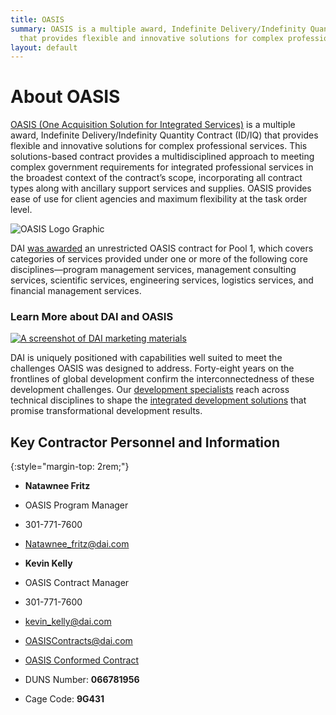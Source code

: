 ```yaml
---
title: OASIS
summary: OASIS is a multiple award, Indefinite Delivery/Indefinity Quantity Contract
  that provides flexible and innovative solutions for complex professional services.
layout: default
---
```


# About OASIS

[OASIS (One Acquisition Solution for Integrated Services)](https://www.gsa.gov/buying-selling/products-services/professional-services/buy-services/oasis-and-oasis-small-business) is a multiple award, Indefinite Delivery/Indefinity Quantity Contract (ID/IQ) that provides flexible and innovative solutions for complex professional services. This solutions-based contract provides a multidisciplined approach to meeting complex government requirements for integrated professional services in the broadest context of the contract’s scope, incorporating all contract types along with ancillary support services and supplies. OASIS provides ease of use for client agencies and maximum flexibility at the task order level.

![OASIS Logo Graphic](https://www.dai.com/uploads/OASIS%20logo.png "OASIS Logo Graphic")

DAI [was awarded](/news/dai-wins-place-on-us-governments-oasis-contract) an unrestricted OASIS contract for Pool 1, which covers categories of services provided under one or more of the following core disciplines—program management services, management consulting services, scientific services, engineering services, logistics services, and financial management services.

<aside>
<h3>Learn More about DAI and OASIS</h3>
<a href="/uploads/dai-oasis-capabilities.pdf">
  <img src="/uploads/oasis-screenshot.png" alt="A screenshot of DAI marketing materials">
</a>
<p>DAI is uniquely positioned with capabilities well suited to meet the challenges OASIS was designed to address. Forty-eight years on the frontlines of global development confirm the interconnectedness of these development challenges. Our <a href="/who-we-are/the-team">development specialists</a> reach across technical disciplines to shape the <a href="/our-work/the-solutions">integrated development solutions</a> that promise transformational development results.</p>
</aside>

## Key Contractor Personnel and Information
{:style="margin-top: 2rem;"}

* **Natawnee Fritz**
* OASIS Program Manager
* 301-771-7600
* [Natawnee_fritz@dai.com](mailto:Natawnee_fritz@dai.com)

* **Kevin Kelly**
* OASIS Contract Manager
* 301-771-7600
* [kevin_kelly@dai.com](mailto:kevin_kelly@dai.com)
* [OASISContracts@dai.com](mailto:OASISContracts@dai.com)

* [OASIS Conformed Contract](/uploads/oasis-contract.pdf)
* DUNS Number: **066781956**
* Cage Code: **9G431**






